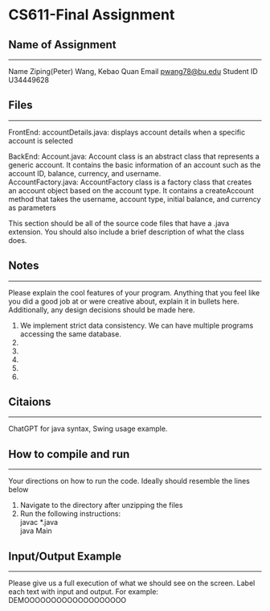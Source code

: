 # CS611-Final Assignment
## Name of Assignment
---------------------------------------------------------------------------
Name Ziping(Peter) Wang, Kebao Quan
Email pwang78@bu.edu
Student ID U34449628

## Files
---------------------------------------------------------------------------
FrontEnd:
accountDetails.java: displays account details when a specific account is selected  

BackEnd:
Account.java:  Account class is an abstract class that represents a generic account. It contains the basic information of an account such as the account ID, balance, currency, and username.  
AccountFactory.java: AccountFactory class is a factory class that creates an account object based on the account type. It contains a createAccount method that takes the username, account type, initial balance, and currency as parameters



This section should be all of the source code files that have a .java extension. You should also include a brief description of what the class does.

## Notes
---------------------------------------------------------------------------
Please explain the cool features of your program. Anything that you feel like you did a good job at or were creative about, explain it in bullets here. Additionally, any design decisions should be made here.

1. We implement strict data consistency. We can have multiple programs accessing the same database.
2. 
3. 
4. 
5. 
6.  

## Citaions
---------------------------------------------------------------------------
ChatGPT for java syntax, Swing usage example.


## How to compile and run
---------------------------------------------------------------------------
Your directions on how to run the code. Ideally should resemble the lines below

1. Navigate to the directory after unzipping the files
2. Run the following instructions:  
javac *.java  
java Main  

## Input/Output Example
---------------------------------------------------------------------------
Please give us a full execution of what we should see on the screen. Label each text with input and output. For example:  
DEMOOOOOOOOOOOOOOOOOOO
